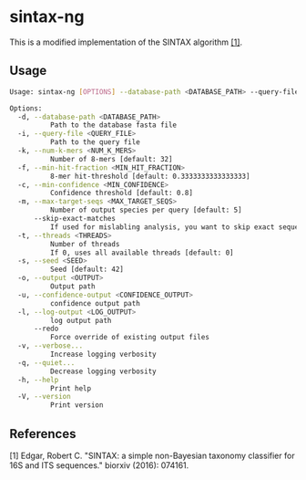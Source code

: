# sintax-ng

This is a modified implementation of the SINTAX algorithm [[1]](#1).

## Usage

```sh
Usage: sintax-ng [OPTIONS] --database-path <DATABASE_PATH> --query-file <QUERY_FILE>

Options:
  -d, --database-path <DATABASE_PATH>
          Path to the database fasta file
  -i, --query-file <QUERY_FILE>
          Path to the query file
  -k, --num-k-mers <NUM_K_MERS>
          Number of 8-mers [default: 32]
  -f, --min-hit-fraction <MIN_HIT_FRACTION>
          8-mer hit-threshold [default: 0.3333333333333333]
  -c, --min-confidence <MIN_CONFIDENCE>
          Confidence threshold [default: 0.8]
  -m, --max-target-seqs <MAX_TARGET_SEQS>
          Number of output species per query [default: 5]
      --skip-exact-matches
          If used for mislabling analysis, you want to skip exact sequence matches
  -t, --threads <THREADS>
          Number of threads
          If 0, uses all available threads [default: 0]
  -s, --seed <SEED>
          Seed [default: 42]
  -o, --output <OUTPUT>
          Output path
  -u, --confidence-output <CONFIDENCE_OUTPUT>
          confidence output path
  -l, --log-output <LOG_OUTPUT>
          log output path
      --redo
          Force override of existing output files
  -v, --verbose...
          Increase logging verbosity
  -q, --quiet...
          Decrease logging verbosity
  -h, --help
          Print help
  -V, --version
          Print version
```

## References
<a id="1">[1]</a>
Edgar, Robert C. "SINTAX: a simple non-Bayesian taxonomy classifier for 16S and ITS sequences." biorxiv (2016): 074161.
